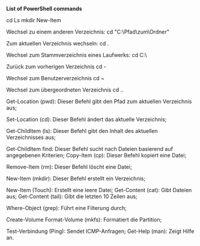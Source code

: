 **List of PowerShell commands**

cd
Ls
mkdir
New-Item

Wechsel zu einem anderen Verzeichnis:
cd "C:\Pfad\zum\Ordner"

Zum aktuellen Verzeichnis wechseln:
cd .

Wechsel zum Stammverzeichnis eines Laufwerks:
cd C:\

Zurück zum vorherigen Verzeichnis
cd -

Wechsel zum Benutzerverzeichnis
cd ~

Wechsel zum übergeordneten Verzeichnis
cd ..

Get-Location (pwd): Dieser Befehl gibt den Pfad zum aktuellen Verzeichnis aus;

Set-Location (cd): Dieser Befehl ändert das aktuelle Verzeichnis;

Get-ChildItem (ls): Dieser Befehl gibt den Inhalt des aktuellen Verzeichnisses aus;

Get-ChildItem find: Dieser Befehl sucht nach Dateien basierend auf angegebenen Kriterien;
Copy-Item (cp): Dieser Befehl kopiert eine Datei;

Remove-Item (rm): Dieser Befehl löscht eine Datei;

New-Item (mkdir): Dieser Befehl erstellt ein Verzeichnis;

New-Item (Touch): Erstellt eine leere Datei;
Get-Content (cat): Gibt Dateien aus;
Get-Content (tail): Gibt die letzten 10 Zeilen aus;

Where-Object (grep): Führt eine Filterung durch;

Create-Volume Format-Volume (mkfs): Formatiert die Partition;

Test-Verbindung (Ping): Sendet ICMP-Anfragen;
Get-Help (man): Zeigt Hilfe an.

